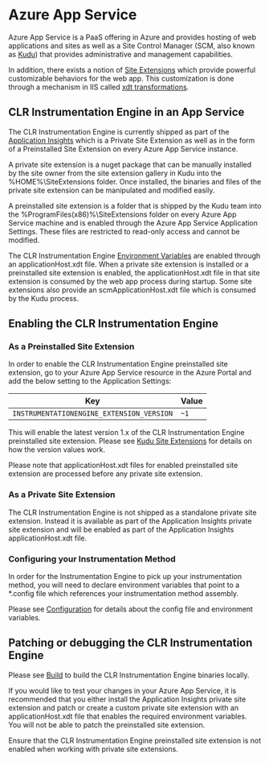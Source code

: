 # Azure App Service

Azure App Service is a PaaS offering in Azure and provides hosting of web applications and sites as well as a Site Control Manager (SCM, also known as [Kudu](https://github.com/projectkudu/kudu)) that provides administrative and management capabilities.

In addition, there exists a notion of [Site Extensions](https://github.com/projectkudu/kudu/wiki/Azure-Site-Extensions) which provide powerful customizable behaviors for the web app. This customization is done through a mechanism in IIS called [xdt transformations](https://msdn.microsoft.com/en-us/library/dd465326.aspx).

## CLR Instrumentation Engine in an App Service

The CLR Instrumentation Engine is currently shipped as part of the [Application Insights](https://www.nuget.org/packages/Microsoft.ApplicationInsights.AzureWebSites/) which is a Private Site Extension as well as in the form of a Preinstalled Site Extension on every Azure App Service instance.

A private site extension is a nuget package that can be manually installed by the site owner from the site extension gallery in Kudu into the %HOME%\SiteExtensions folder. Once installed, the binaries and files of the private site extension can be manipulated and modified easily.

A preinstalled site extension is a folder that is shipped by the Kudu team into the %ProgramFiles(x86)%\SiteExtensions folder on every Azure App Service machine and is enabled through the Azure App Service Application Settings. These files are restricted to read-only access and cannot be modified.

The CLR Instrumentation Engine [Environment Variables](..\environment_variables.md) are enabled through an applicationHost.xdt file. When a private site extension is installed or a preinstalled site extension is enabled, the applicationHost.xdt file in that site extension is consumed by the web app process during startup. Some site extensions also provide an scmApplicationHost.xdt file which is consumed by the Kudu process.

## Enabling the CLR Instrumentation Engine

### As a Preinstalled Site Extension

In order to enable the CLR Instrumentation Engine preinstalled site extension, go to your Azure App Service resource in the Azure Portal and add the below setting to the Application Settings:

|Key|Value|
|-|-|
`INSTRUMENTATIONENGINE_EXTENSION_VERSION`|`~1`

This will enable the latest version 1.x of the CLR Instrumentation Engine preinstalled site extension. Please see [Kudu Site Extensions](https://github.com/projectkudu/kudu/wiki/Azure-Site-Extensions) for details on how the version values work.

Please note that applicationHost.xdt files for enabled preinstalled site extension are processed before any private site extension.

### As a Private Site Extension

The CLR Instrumentation Engine is not shipped as a standalone private site extension. Instead it is available as part of the Application Insights private site extension and will be enabled as part of the Application Insights applicationHost.xdt file.

### Configuring your Instrumentation Method

In order for the Instrumentation Engine to pick up your instrumentation method, you will need to declare environment variables that point to a *.config file which references your instrumentation method assembly.

Please see [Configuration](..\configuration.md) for details about the config file and environment variables.

## Patching or debugging the CLR Instrumentation Engine

Please see [Build](..\build.md) to build the CLR Instrumentation Engine binaries locally.

If you would like to test your changes in your Azure App Service, it is recommended that you either install the Application Insights private site extension and patch or create a custom private site extension with an applicationHost.xdt file that enables the required environment variables. You will not be able to patch the preinstalled site extension.

Ensure that the CLR Instrumentation Engine preinstalled site extension is not enabled when working with private site extensions.